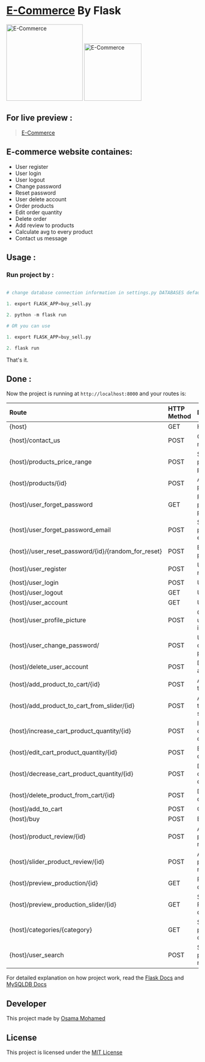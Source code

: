 # [E-Commerce](https://buysell-by-osama-mohamed.herokuapp.com) By Flask

[<img src="https://www.djangoproject.com/s/img/logos/django-logo-negative.png" width="200" title="E-Commerce" >](https://buysell-by-osama-mohamed.herokuapp.com)
[<img src="https://www.mysql.com/common/logos/logo-mysql-170x115.png" width="150" title="E-Commerce" >](https://buysell-by-osama-mohamed.herokuapp.com)


## For live preview :
> [E-Commerce](https://buysell-by-osama-mohamed.herokuapp.com)


## E-commerce website containes:
* User register 
* User login
* User logout 
* Change password
* Reset password
* User delete account
* Order products
* Edit order quantity
* Delete order
* Add review to products
* Calculate avg to every product
* Contact us message



## Usage :
### Run project by :

``` python

# change database connection information in settings.py DATABASES default values with your info then run 

1. export FLASK_APP=buy_sell.py

2. python -m flask run

# OR you can use

1. export FLASK_APP=buy_sell.py

2. flask run

```

That's it.

## Done :

Now the project is running at `http://localhost:8000` and your routes is:


| Route                                                      | HTTP Method 	   | Description                           	      |
|:-----------------------------------------------------------|:----------------|:---------------------------------------------|
| {host}       	                                             | GET       	     | Home page                                    |
| {host}/contact_us                                          | POST     	     | Contact us message                           |
| {host}/products_price_range                                | POST     	     | Search products by price range               |
| {host}/products/{id}                                       | POST     	     | All products page                            |
| {host}/user_forget_password                                | GET      	     | Forget password page                         |
| {host}/user_forget_password_email                          | POST     	     | Send reset password e-mail                   |
| {host}//user_reset_password/{id}/{random_for_reset}        | POST     	     | Enter new password                           |
| {host}/user_register                                       | POST     	     | User register                                |
| {host}/user_login                                          | POST     	     | User login                                   |
| {host}/user_logout                                         | GET     	       | User logout                                  |
| {host}/user_account                                        | GET     	       | User profile                                 |
| {host}/user_profile_picture                                | POST     	     | Change user profile image                    |
| {host}/user_change_password/                               | POST     	     | User change password                         |
| {host}/delete_user_account                                 | POST    	       | Delete user account                          |
| {host}/add_product_to_cart/{id}                            | POST     	     | Add order to cart                            |
| {host}/add_product_to_cart_from_slider/{id}                | POST     	     | Add order to cart from slider                |
| {host}/increase_cart_product_quantity/{id}                 | POST     	     | Increase order quantity                      |
| {host}/edit_cart_product_quantity/{id}                     | POST     	     | Enter order quantity                         |
| {host}/decrease_cart_product_quantity/{id}                 | POST     	     | Decrease order quantity                      |
| {host}/delete_product_from_cart/{id}                       | POST     	     | Delete order                                 |
| {host}/add_to_cart                                         | POST   	       | Cart                                         |
| {host}/buy                                                 | POST     	     | Buy orders                                   |
| {host}/product_review/{id}                                 | POST     	     | Add product review                           |
| {host}/slider_product_review/{id}                          | POST     	     | Add slider product review                    |
| {host}/preview_production/{id}                             | GET     	       | Product detail                               |
| {host}/preview_production_slider/{id}                      | GET     	       | Slider Product detail                        |
| {host}/categories/{category}                               | GET     	       | Search products by category                  |
| {host}/user_search                                         | POST     	     | Search in products name                      |




For detailed explanation on how project work, read the [Flask Docs](http://flask.pocoo.org/docs/0.12/) and [MySQLDB Docs](https://dev.mysql.com/doc/)

## Developer
This project made by [Osama Mohamed](https://www.facebook.com/osama.mohamed.ms)

## License
This project is licensed under the [MIT License](https://opensource.org/licenses/MIT)
